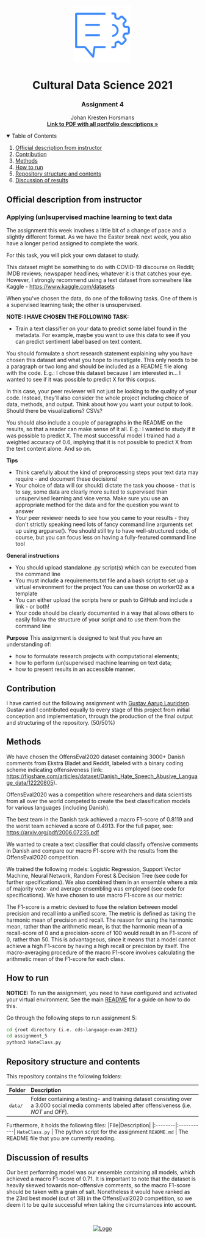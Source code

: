 <!-- PROJECT LOGO -->
<br />
<p align="center">
  <a href="https://github.com/JohanHorsmans/cds-language-exam-2021">
    <img src="../README_images/nlp2.png" alt="Logo" width="150" height="150">
  </a>
  
  <h1 align="center">Cultural Data Science 2021</h1> 
  <h3 align="center">Assignment 4</h3> 

  <p align="center">
    Johan Kresten Horsmans
    <br />
    <a href="https://github.com/JohanHorsmans/cds-visual-exam-2021/blob/main/Language_Analytics_Exam.pdf"><strong>Link to PDF with all portfolio descriptions »</strong></a>
    <br />
  </p>
</p>

<!-- TABLE OF CONTENTS -->
<details open="open">
  <summary>Table of Contents</summary>
  <ol>
    <li><a href="#official-description-from-instructor">Official description from instructor</a></li>
    <li><a href="#contribution">Contribution</a></li>
    <li><a href="#methods">Methods</a></li>
    <li><a href="#how-to-run">How to run</a></li>
    <li><a href="#repository-structure-and-contents">Repository structure and contents</a></li>
    <li><a href="#discussion-of-results">Discussion of results</a></li>
  </ol>
</details>

<!-- OFFICIAL DESCRIPTION FROM INSTRUCTOR -->
## Official description from instructor

### Applying (un)supervised machine learning to text data

The assignment this week involves a little bit of a change of pace and a slightly different format. As we have the Easter break next week, you also have a longer period assigned to complete the work.

For this task, you will pick your own dataset to study.

This dataset might be something to do with COVID-19 discourse on Reddit; IMDB reviews; newspaper headlines; whatever it is that catches your eye. However, I strongly recommend using a text dataset from somewhere like Kaggle - https://www.kaggle.com/datasets

When you've chosen the data, do one of the following tasks. One of them is a supervised learning task; the other is unsupervised. 

__NOTE: I HAVE CHOSEN THE FOLLOWING TASK:__

* Train a text classifier on your data to predict some label found in the metadata. For example, maybe you want to use this data to see if you can predict sentiment label based on text content.

You should formulate a short research statement explaining why you have chosen this dataset and what you hope to investigate. This only needs to be a paragraph or two long and should be included as a README file along with the code. E.g.: I chose this dataset because I am interested in... I wanted to see if it was possible to predict X for this corpus.

In this case, your peer reviewer will not just be looking to the quality of your code. Instead, they'll also consider the whole project including choice of data, methods, and output. Think about how you want your output to look. Should there be visualizations? CSVs?

You should also include a couple of paragraphs in the README on the results, so that a reader can make sense of it all. E.g.: I wanted to study if it was possible to predict X. The most successful model I trained had a weighted accuracy of 0.6, implying that it is not possible to predict X from the text content alone. And so on.

__Tips__
* Think carefully about the kind of preprocessing steps your text data may require - and document these decisions!
* Your choice of data will (or should) dictate the task you choose - that is to say, some data are clearly more suited to supervised than unsupervised learning and vice versa. Make sure you use an appropriate method for the data and for the question you want to answer
* Your peer reviewer needs to see how you came to your results - they don't strictly speaking need lots of fancy command line arguments set up using argparse(). You should still try to have well-structured code, of course, but you can focus less on having a fully-featured command line tool

__General instructions__
* You should upload standalone .py script(s) which can be executed from the command line
* You must include a requirements.txt file and a bash script to set up a virtual environment for the project You can use those on worker02 as a template
* You can either upload the scripts here or push to GitHub and include a link - or both!
* Your code should be clearly documented in a way that allows others to easily follow the structure of your script and to use them from the command line

__Purpose__
This assignment is designed to test that you have an understanding of:

* how to formulate research projects with computational elements;
* how to perform (un)supervised machine learning on text data;
* how to present results in an accessible manner.

<!-- CONTRIBUTION -->
## Contribution
I have carried out the following assignment with [Gustav Aarup Lauridsen](https://github.com/Guscode). Gustav and I contributed equally to every stage of this project from initial conception and implementation, through the production of the final output and structuring of the repository. (50/50%)

<!-- METHODS -->
## Methods
We have chosen the OffensEval2020 dataset containing 3000+ Danish comments from Ekstra Bladet and Reddit, labeled with a binary coding scheme indicating offensiveness (link: https://figshare.com/articles/dataset/Danish_Hate_Speech_Abusive_Language_data/12220805).

OffensEval2020 was a competition where researchers and data scientists from all over the world competed to create the best classification models for various languages (including Danish).

The best team in the Danish task achieved a macro F1-score of 0.8119 and the worst team achieved a score of 0.4913. For the full paper, see: https://arxiv.org/pdf/2006.07235.pdf

We wanted to create a text classifier that could classify offensive comments in Danish and compare our macro F1-score with the results from the OffensEval2020 competition.

We trained the following models: Logistic Regression, Support Vector Machine, Neural Network, Random Forest & Decision Tree (see code for further specifications). We also combined them in an ensemble where a mix of majority vote- and average ensembling was employed (see code for specifications). We have chosen to use macro F1-score as our metric:

The F1-score is a metric devised to fuse the relation between model precision and recall into a unified score. The metric is defined as taking the harmonic mean of precision and recall. The reason for using the harmonic mean, rather than the arithmetic mean, is that the harmonic mean of a recall-score of 0 and a precision-score of 100 would result in an F1-score of 0, rather than 50. This is advantageous, since it means that a model cannot achieve a high F1-score by having a high recall or precision by itself. The macro-averaging procedure of the macro F1-score involves calculating the arithmetic mean of the F1-score for each class.

<!-- HOW TO RUN -->
## How to run

__NOTICE:__ To run the assignment, you need to have configured and activated your virtual environment. See the main [README](https://github.com/JohanHorsmans/cds-language-exam-2021/blob/main/README.md) for a guide on how to do this.

Go through the following steps to run assignment 5:
```bash
cd {root directory (i.e. cds-language-exam-2021}
cd assignment_5
python3 HateClass.py
```
<!-- REPOSITORY STRUCTURE AND CONTENTS -->
## Repository structure and contents

This repository contains the following folders:

|Folder|Description|
|:--------|:-----------|
```data/``` | Folder containing a testing- and training dataset consisting over a 3.000 social media comments labeled after offensiveness (i.e. _NOT_ and _OFF_).

Furthermore, it holds the following files:
|File|Description|
|:--------|:-----------|
```HateClass.py``` | The python script for the assignment
```README.md``` | The README file that you are currently reading.

<!-- DISCUSSION OF RESULTS -->
## Discussion of results

Our best performing model was our ensemble containing all models, which achieved a macro F1-score of 0.71. It is important to note that the dataset is heavily skewed towards non-offensive comments, so the macro F1-score should be taken with a grain of salt. Nonetheless it would have ranked as the 23rd best model (out of 38) in the OffensEval2020 competition, so we deem it to be quite successful when taking the circumstances into account.

<br />
<p align="center">
  <a href="https://github.com/JohanHorsmans/cds-visual-exam-2021">
    <img src="../README_images/logo_au.png" alt="Logo" width="300" height="102">
  </a>
